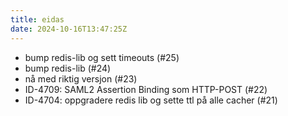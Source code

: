 ```yaml
---
title: eidas
date: 2024-10-16T13:47:25Z
---
```

- bump redis-lib og sett timeouts (#25)
- bump redis-lib (#24)
- nå med riktig versjon (#23)
- ID-4709: SAML2 Assertion Binding som HTTP-POST (#22)
- ID-4704: oppgradere redis lib og sette ttl på alle cacher (#21)

